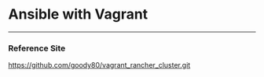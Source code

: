 # Ansible with Vagrant
---


### Reference Site
https://github.com/goody80/vagrant_rancher_cluster.git